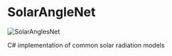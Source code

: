 # SolarAngleNet

![SolarAnglesNet](https://github.com/ThomasSchuetz/SolarAnglesNet/workflows/SolarAnglesNet/badge.svg?branch=master)

C# implementation of common solar radiation models
